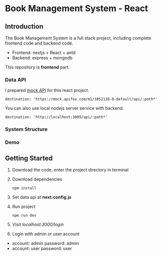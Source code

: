 # Book Management System - React

## Introduction

The Book Management System is a full stack project, including complete frontend code and backend code.

- Frontend: nextjs + React + antd
- Backend: express + mongodb

This repository is **frontend** part.

### Data API
I prepared [mock API](https://apifox.com/apidoc/shared-567e8a7f-ce65-4c99-9924-97e44579d780) for this react project.

   ```shell
   destination: 'https://mock.apifox.com/m1/3852138-0-default/api/:path*'
   ```


You can also use local nodejs server service with backend.
  
  ```shell
  destination: 'http://localhost:3005/api/:path*'
  ```

### System Structure

### Demo

## Getting Started
1. Download the code, enter the project directory in terminal

2. Download dependencies
   ```shell
   npm install
   ```

3. Set data api at **next.config.js**

4. Run project
   ```shell
   npm run dev
   ```

5. Visit *localhost:3000/login*

6. Login with admin or user account

- account: admin password: admin
- account: user password: user

